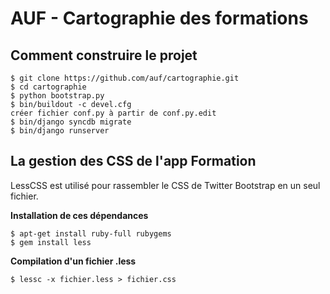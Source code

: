 AUF - Cartographie des formations
===

Comment construire le projet
---

    $ git clone https://github.com/auf/cartographie.git
    $ cd cartographie
    $ python bootstrap.py
    $ bin/buildout -c devel.cfg
    créer fichier conf.py à partir de conf.py.edit
    $ bin/django syncdb migrate
    $ bin/django runserver

La gestion des CSS de l'app Formation
---

LessCSS est utilisé pour rassembler le CSS de Twitter Bootstrap en un seul fichier.

**Installation de ces dépendances**

    $ apt-get install ruby-full rubygems
    $ gem install less

**Compilation d'un fichier .less**

    $ lessc -x fichier.less > fichier.css

